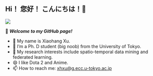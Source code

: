 ## Hi！  您好！ こんにちは！👋

<img src="https://badges.toozhao.com/badges/01J9KGWVVKZWRFT7M62XQP9NKG/blue.svg" />

:see_no_evil: ***Welcome to my GitHub page!***

- :ghost: My name is Xiaohang Xu.
- 🌱 I’m a Ph. D student (big noob) from the University of Tokyo.
- 👯 My research interests include spatio-temporal data mining and federated learning.
- 😄 I like Dota 2 and Anime.
- 📫 How to reach me: xhxu@g.ecc.u-tokyo.ac.jp

